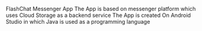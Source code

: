 FlashChat Messenger App
The App is based on messenger platform which uses Cloud Storage as a backend service 
The App is created On Android Studio in which Java is used as a programming language
